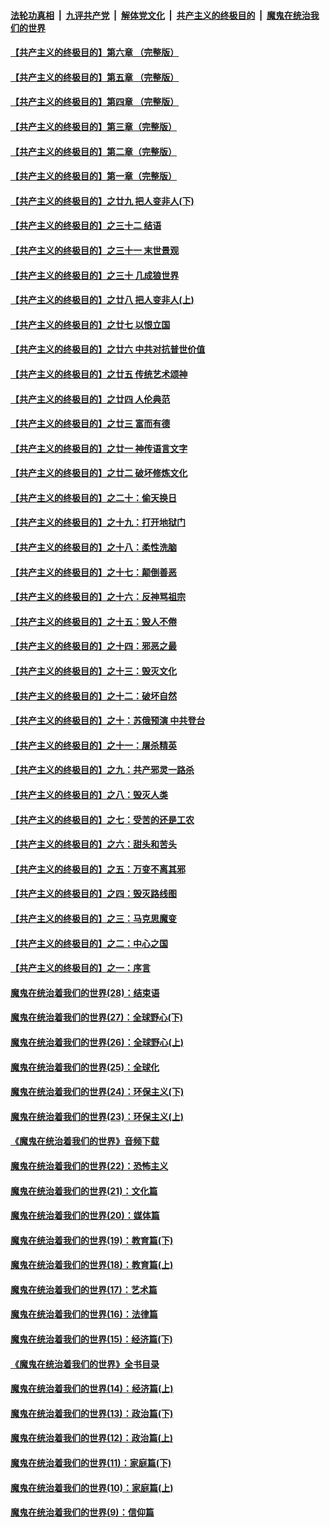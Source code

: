 ####  [法轮功真相](../../../../basic/blob/master/README.md?t=05022330) &nbsp;|&nbsp; [九评共产党](../../../../9ping.md/blob/master/README.md?t=05022330) &nbsp;|&nbsp; [解体党文化](../../../../jtdwh.md/blob/master/README.md?t=05022330)  &nbsp;|&nbsp; [共产主义的终极目的](../../../../gczydzjmd.md/blob/master/README.md?t=05022330) &nbsp;|&nbsp; [魔鬼在统治我们的世界](../../../../mgztzwmdsj.md/blob/master/README.md?t=05022330) 

#### [【共产主义的终极目的】第六章 （完整版）](../pages/nsc422/n11428913.md?t=05022330) 

#### [【共产主义的终极目的】第五章 （完整版）](../pages/nsc422/n11428912.md?t=05022330) 

#### [【共产主义的终极目的】第四章 （完整版）](../pages/nsc422/n11428907.md?t=05022330) 

#### [【共产主义的终极目的】第三章（完整版）](../pages/nsc422/n11428848.md?t=05022330) 

#### [【共产主义的终极目的】第二章（完整版）](../pages/nsc422/n11428831.md?t=05022330) 

#### [【共产主义的终极目的】第一章（完整版）](../pages/nsc422/n11417651.md?t=05022330) 

#### [【共产主义的终极目的】之廿九 把人变非人(下)](../pages/nsc422/n11344140.md?t=05022330) 

#### [【共产主义的终极目的】之三十二 结语](../pages/nsc422/n11360535.md?t=05022330) 

#### [【共产主义的终极目的】之三十一 末世景观](../pages/nsc422/n11351129.md?t=05022330) 

#### [【共产主义的终极目的】之三十 几成狼世界](../pages/nsc422/n11348280.md?t=05022330) 

#### [【共产主义的终极目的】之廿八 把人变非人(上)](../pages/nsc422/n11340492.md?t=05022330) 

#### [【共产主义的终极目的】之廿七 以恨立国](../pages/nsc422/n11336944.md?t=05022330) 

#### [【共产主义的终极目的】之廿六 中共对抗普世价值](../pages/nsc422/n11324785.md?t=05022330) 

#### [【共产主义的终极目的】之廿五 传统艺术颂神](../pages/nsc422/n11296396.md?t=05022330) 

#### [【共产主义的终极目的】之廿四 人伦典范](../pages/nsc422/n11296397.md?t=05022330) 

#### [【共产主义的终极目的】之廿三 富而有德](../pages/nsc422/n11283598.md?t=05022330) 

#### [【共产主义的终极目的】之廿一 神传语言文字](../pages/nsc422/n11263265.md?t=05022330) 

#### [【共产主义的终极目的】之廿二 破坏修炼文化](../pages/nsc422/n11245728.md?t=05022330) 

#### [【共产主义的终极目的】之二十：偷天换日](../pages/nsc422/n11238846.md?t=05022330) 

#### [【共产主义的终极目的】之十九：打开地狱门](../pages/nsc422/n11206376.md?t=05022330) 

#### [【共产主义的终极目的】之十八：柔性洗脑](../pages/nsc422/n11199994.md?t=05022330) 

#### [【共产主义的终极目的】之十七：颠倒善恶](../pages/nsc422/n11179782.md?t=05022330) 

#### [【共产主义的终极目的】之十六：反神骂祖宗](../pages/nsc422/n11166798.md?t=05022330) 

#### [【共产主义的终极目的】之十五：毁人不倦](../pages/nsc422/n11166792.md?t=05022330) 

#### [【共产主义的终极目的】之十四：邪恶之最](../pages/nsc422/n11150249.md?t=05022330) 

#### [【共产主义的终极目的】之十三：毁灭文化](../pages/nsc422/n11135227.md?t=05022330) 

#### [【共产主义的终极目的】之十二：破坏自然](../pages/nsc422/n11135214.md?t=05022330) 

#### [【共产主义的终极目的】之十：苏俄预演 中共登台](../pages/nsc422/n11118424.md?t=05022330) 

#### [【共产主义的终极目的】之十一：屠杀精英](../pages/nsc422/n11118442.md?t=05022330) 

#### [【共产主义的终极目的】之九：共产邪灵一路杀](../pages/nsc422/n11114139.md?t=05022330) 

#### [【共产主义的终极目的】之八：毁灭人类](../pages/nsc422/n11108503.md?t=05022330) 

#### [【共产主义的终极目的】之七：受苦的还是工农](../pages/nsc422/n11101809.md?t=05022330) 

#### [【共产主义的终极目的】之六：甜头和苦头](../pages/nsc422/n11096971.md?t=05022330) 

#### [【共产主义的终极目的】之五：万变不离其邪](../pages/nsc422/n11091285.md?t=05022330) 

#### [【共产主义的终极目的】之四：毁灭路线图](../pages/nsc422/n11086284.md?t=05022330) 

#### [【共产主义的终极目的】之三：马克思魔变](../pages/nsc422/n11061941.md?t=05022330) 

#### [【共产主义的终极目的】之二：中心之国](../pages/nsc422/n11047728.md?t=05022330) 

#### [【共产主义的终极目的】之一：序言](../pages/nsc422/n11086077.md?t=05022330) 

#### [魔鬼在统治着我们的世界(28)：结束语](../pages/nsc422/n10936246.md?t=05022330) 

#### [魔鬼在统治着我们的世界(27)：全球野心(下)](../pages/nsc422/n10928319.md?t=05022330) 

#### [魔鬼在统治着我们的世界(26)：全球野心(上)](../pages/nsc422/n10900318.md?t=05022330) 

#### [魔鬼在统治着我们的世界(25)：全球化](../pages/nsc422/n10788205.md?t=05022330) 

#### [魔鬼在统治着我们的世界(24)：环保主义(下)](../pages/nsc422/n10695307.md?t=05022330) 

#### [魔鬼在统治着我们的世界(23)：环保主义(上)](../pages/nsc422/n10688613.md?t=05022330) 

#### [《魔鬼在统治着我们的世界》音频下载](../pages/nsc422/n10635553.md?t=05022330) 

#### [魔鬼在统治着我们的世界(22)：恐怖主义](../pages/nsc422/n10614727.md?t=05022330) 

#### [魔鬼在统治着我们的世界(21)：文化篇](../pages/nsc422/n10597706.md?t=05022330) 

#### [魔鬼在统治着我们的世界(20)：媒体篇](../pages/nsc422/n10586579.md?t=05022330) 

#### [魔鬼在统治着我们的世界(19)：教育篇(下)](../pages/nsc422/n10564808.md?t=05022330) 

#### [魔鬼在统治着我们的世界(18)：教育篇(上)](../pages/nsc422/n10526970.md?t=05022330) 

#### [魔鬼在统治着我们的世界(17)：艺术篇](../pages/nsc422/n10499093.md?t=05022330) 

#### [魔鬼在统治着我们的世界(16)：法律篇](../pages/nsc422/n10485969.md?t=05022330) 

#### [魔鬼在统治着我们的世界(15)：经济篇(下)](../pages/nsc422/n10469975.md?t=05022330) 

#### [《魔鬼在统治着我们的世界》全书目录](../pages/nsc422/n10464261.md?t=05022330) 

#### [魔鬼在统治着我们的世界(14)：经济篇(上)](../pages/nsc422/n10457370.md?t=05022330) 

#### [魔鬼在统治着我们的世界(13)：政治篇(下)](../pages/nsc422/n10448270.md?t=05022330) 

#### [魔鬼在统治着我们的世界(12)：政治篇(上)](../pages/nsc422/n10444576.md?t=05022330) 

#### [魔鬼在统治着我们的世界(11)：家庭篇(下)](../pages/nsc422/n10440961.md?t=05022330) 

#### [魔鬼在统治着我们的世界(10)：家庭篇(上)](../pages/nsc422/n10435448.md?t=05022330) 

#### [魔鬼在统治着我们的世界(9)：信仰篇](../pages/nsc422/n10432159.md?t=05022330) 

